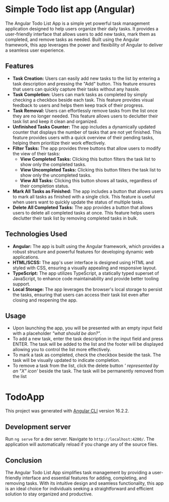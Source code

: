
# Simple Todo list app (Angular)

The Angular Todo List App is a simple yet powerful task management application designed to help users organize their daily tasks. It provides a user-friendly interface that allows users to add new tasks, mark them as completed, and remove tasks as needed. Built using the Angular framework, this app leverages the power and flexibility of Angular to deliver a seamless user experience.



## Features

- __Task Creation:__ Users can easily add new tasks to the list by entering a task description and pressing the "Add" button. This feature ensures that users can quickly capture their tasks without any hassle.
- __Task Completion:__ Users can mark tasks as completed by simply checking a checkbox beside each task. This feature provides visual feedback to users and helps them keep track of their progress.
- __Task Removal:__ Users can effortlessly remove tasks from the list once they are no longer needed. This feature allows users to declutter their task list and keep it clean and organized.
- __Unfinished Tasks Counter:__ The app includes a dynamically updated counter that displays the number of tasks that are not yet finished. This feature provides users with a quick overview of their pending tasks, helping them prioritize their work effectively.
- __Filter Tasks:__ The app provides three buttons that allow users to modify the view of their tasks:
    - __View Completed Tasks:__ Clicking this button filters the task list to show only the completed tasks.
    - __View Uncompleted Tasks:__ Clicking this button filters the task list to show only the uncompleted tasks.
    - __View All Tasks:__ Clicking this button shows all tasks, regardless of their completion status.
- __Mark All Tasks as Finished:__ The app includes a button that allows users to mark all tasks as finished with a single click. This feature is useful when users want to quickly update the status of multiple tasks.
- __Delete All Completed Tasks:__ The app provides a button that allows users to delete all completed tasks at once. This feature helps users declutter their task list by removing completed tasks in bulk.


## Technologies Used

- __Angular:__ The app is built using the Angular framework, which provides a robust structure and powerful features for developing dynamic web applications.
- __HTML/SCSS:__ The app's user interface is designed using HTML and styled with CSS, ensuring a visually appealing and responsive layout.
- __TypeScript:__ The app utilizes TypeScript, a statically typed superset of JavaScript, to enhance code maintainability and provide better tooling support.
- __Local Storage:__ The app leverages the browser's local storage to persist the tasks, ensuring that users can access their task list even after closing and reopening the app.
## Usage

- Upon launching the app, you will be presented with an empty input field with a placeholder _"what should be don?"_.
- To add a new task, enter the task description in the input field and press ENTER. The task will be added to the list and the footer will be displayed allowing you to control the list more effectively.
- To mark a task as completed, check the checkbox beside the task. The task will be visually updated to indicate completion.
- To remove a task from the list, click the delete button _' represented by an "X" icon'_ beside the task. The task will be permanently removed from the list


# TodoApp

This project was generated with [Angular CLI](https://github.com/angular/angular-cli) version 16.2.2.

## Development server

Run `ng serve` for a dev server. Navigate to `http://localhost:4200/`. The application will automatically reload if you change any of the source files.
## Conclusion

The Angular Todo List App simplifies task management by providing a user-friendly interface and essential features for adding, completing, and removing tasks. With its intuitive design and seamless functionality, this app is an ideal choice for individuals seeking a straightforward and efficient solution to stay organized and productive.



